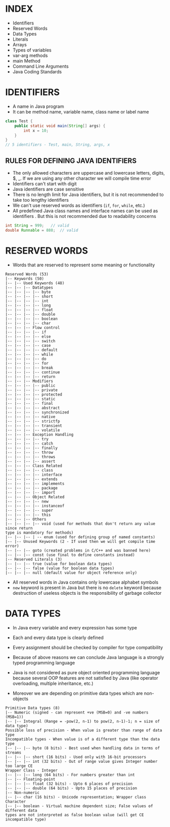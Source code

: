 # INDEX

- Identifiers
- Reserved Words
- Data Types
- Literals
- Arrays
- Types of variables
- var-arg methods
- main Method
- Command Line Arguments
- Java Coding Standards

# IDENTIFIERS

- A name in Java program
- It can be method name, variable name, class name or label name
```java
class Test {
    public static void main(String[] args) {
        int x = 10;
    }
}
// 5 identifiers - Test, main, String, args, x
```

## RULES FOR DEFINING JAVA IDENTIFIERS

- The only allowed characters are uppercase and lowercase letters, digits, $, _.
If we are using any other character we will compile time error
- Identifiers can't start with digit
- Java identifiers are case sensitive
- There is no length limit for Java identifiers, but it is not recommended to
take too lengthy identifiers
- We can't use reserved words as identifiers (`if`, `for`, `while`, etc.)
- All predefined Java class names and interface names can be used as identifiers
. But this is not recommended due to readability concerns
```java
int String = 999;   // valid
double Runnable = 888;  // valid
```

# RESERVED WORDS

- Words that are reserved to represent some meaning or functionality
```
Reserved Words (53)
|-- Keywords (50)
|-- |-- Used Keywords (48)
|-- |-- |-- Datatypes
|-- |-- |-- |-- byte
|-- |-- |-- |-- short 
|-- |-- |-- |-- int
|-- |-- |-- |-- long
|-- |-- |-- |-- float
|-- |-- |-- |-- double
|-- |-- |-- |-- boolean
|-- |-- |-- |-- char
|-- |-- |-- Flow control
|-- |-- |-- |-- if
|-- |-- |-- |-- else
|-- |-- |-- |-- switch
|-- |-- |-- |-- case
|-- |-- |-- |-- default
|-- |-- |-- |-- while
|-- |-- |-- |-- do
|-- |-- |-- |-- for
|-- |-- |-- |-- break
|-- |-- |-- |-- continue
|-- |-- |-- |-- return
|-- |-- |-- Modifiers
|-- |-- |-- |-- public
|-- |-- |-- |-- private
|-- |-- |-- |-- protected
|-- |-- |-- |-- static
|-- |-- |-- |-- final
|-- |-- |-- |-- abstract
|-- |-- |-- |-- synchronized
|-- |-- |-- |-- native
|-- |-- |-- |-- strictfp
|-- |-- |-- |-- transient
|-- |-- |-- |-- volatile
|-- |-- |-- Exception Handling
|-- |-- |-- |-- try
|-- |-- |-- |-- catch
|-- |-- |-- |-- finally
|-- |-- |-- |-- throw
|-- |-- |-- |-- throws
|-- |-- |-- |-- assert
|-- |-- |-- Class Related
|-- |-- |-- |-- class
|-- |-- |-- |-- interface
|-- |-- |-- |-- extends
|-- |-- |-- |-- implements
|-- |-- |-- |-- package
|-- |-- |-- |-- import
|-- |-- |-- Object Related
|-- |-- |-- |-- new
|-- |-- |-- |-- instanceof
|-- |-- |-- |-- super
|-- |-- |-- |-- this
|-- |-- |-- Others
|-- |-- |-- |-- void (used for methods that don't return any value since return
type is mandatory for methods)
|-- |-- |-- | -- enum (used for defining group of named constants)
|-- |-- Unused Keywords (2 - If used then we will get compile time error)
|-- |-- |-- goto (created problems in C/C++ and was banned here)
|-- |-- |-- const (use final to define constants instead)
|-- Reserved Literals (3)
|-- |-- |-- true (value for boolean data types)
|-- |-- |-- false (value for boolean data types)
|-- |-- |-- null (default value for object reference only)
```
- All reserved words in Java contains only lowercase alphabet symbols
- `new` keyword is present in Java but there is no `delete` keyword because
destruction of useless objects is the responsibility of garbage collector

# DATA TYPES

- In Java every variable and every expression has some type
- Each and every data type is clearly defined
- Every assignment should be checked by compiler for type compatibility
- Because of above reasons we can conclude Java language is a strongly typed
programming language

- Java is not considered as pure object oriented programming language because
several OOP features are not satisfied by Java (like operator overloading,
multiple inheritance, etc.)
- Moreover we are depending on primitive data types which are non-objects

```
Primitive Data types (8)
|-- Numeric (signed - can represent +ve (MSB=0) and -ve numbers (MSB=1))
|-- |-- Integral (Range = -pow(2, n-1) to pow(2, n-1)-1; n = size of data type)
Possible loss of precision - When value is greater than range of data type
Incompatible types - When value is of a different type than the data type
|-- |-- |-- byte (8 bits) - Best used when handling data in terms of streams
|-- |-- |-- short (16 bits) - Used only with 16-bit processors
|-- |-- |-- int (32 bits) - Out of range value gives Integer number too large CE
Wrapper Class - Integer
|-- |-- |-- long (64 bits) - For numbers greater than int
|-- |-- Floating-point
|-- |-- |-- float (32 bits) - Upto 6 places of precision
|-- |-- |-- double (64 bits) - Upto 15 places of precision
|-- Non-numeric 
|-- |-- char (16 bits) - Unicode representation; Wrapper class Character
|-- |-- boolean - Virtual machine dependent size; False values of different data
types are not interpreted as false boolean value (will get CE incompatible type)
```